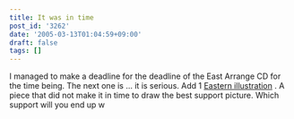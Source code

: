 ```yaml
---
title: It was in time
post_id: '3262'
date: '2005-03-13T01:04:59+09:00'
draft: false
tags: []
---
```


I managed to make a deadline for the deadline of the East Arrange CD for the time being. The next one is ... it is serious. Add 1 [Eastern illustration](/3261) . A piece that did not make it in time to draw the best support picture. Which support will you end up w